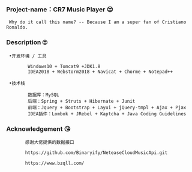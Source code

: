 ### Project-name：CR7 Music Player 😍
     Why do it call this name? -- Because I am a super fan of Cristiano Ronaldo.  
### Description 🙄
     •开发环境 / 工具
     
            Windows10 + Tomcat9 +JDK1.8
            IDEA2018 + Webstorm2018 + Navicat + Chorme + Notepad++  
     
     •技术栈
     
            数据库：MySQL
            后端：Spring + Struts + Hibernate + Junit
            前端：Jquery + Bootstrap + Layui + jQuery-tmpl + Ajax + Pjax
            IDEA插件：Lombok + JRebel + Kaptcha + Java Coding Guidelines
            
### Acknowledgement 😘
           感谢大佬提供的数据接口
           
           https://github.com/Binaryify/NeteaseCloudMusicApi.git
           
           https://www.bzqll.com/

        